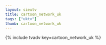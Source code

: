 ```yaml
--- 
layout: sieutv
title: cartoon_network_uk
tags: ["uktv"]
thumb: cartoon_network_uk
---
```

{% include tvadv key=cartoon_network_uk %}
